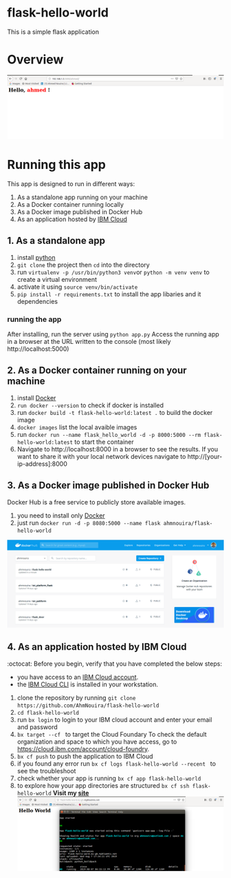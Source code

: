 # flask-hello-world
This is a simple flask application 

# Overview
![hello_ahmed](/img/hello_ahmed.png)

# Running this app

This app is designed to run in different ways:
1. As a standalone app running on your machine
2. As a Docker container running locally 
3. As a Docker image published in Docker Hub
4. As an application hosted by [IBM Cloud](https://https://www.ibm.com/cloud) 

## 1. As a standalone app

1. install [python](https://www.python.org/) 
2. `git clone` the project then `cd` into the directory
3. run `virtualenv -p /usr/bin/python3 venv`or `python -m venv venv` to create a virtual environment
4. activate it using `source venv/bin/activate`
5. `pip install -r requirements.txt` to install the app libaries and it dependencies

### running the app

After installing, run the server using `python app.py`
Access the running app in a browser at the URL written to the console (most likely http://localhost:5000)

## 2. As a Docker container running on your machine

1. install [Docker](https://www.docker.com/)
2. `run docker --version` to check if docker is installed
3. run `docker build -t flask-hello-world:latest .` to build the docker image
4. `docker images` list the local avaible images
5. run `docker run --name flask_hello_world -d -p 8000:5000 --rm flask-hello-world:latest` to start the container
6. Navigate to http://localhost:8000 in a browser to see the results. If you want to share it with your local network devices navigate to http://[your-ip-address]:8000

## 3. As a Docker image published in Docker Hub
Docker Hub is a free service to publicly store available images.
1. you need to install only [Docker](https://www.docker.com/)
2. just run `docker run -d -p 8080:5000 --name flask ahmnouira/flask-hello-world` 

![my_doker_hub](/img/docker_hub.png)

## 4. As an application hosted by IBM Cloud 
 :octocat: Before you begin, verify that you have completed the below steps:

* you have access to an [IBM Cloud account](https://cloud.ibm.com/registration). 
* the [IBM Cloud CLI](https://cloud.ibm.com/docs/cli?topic=cloud-cli-getting-started) is installed in your workstation.

1. clone the repository by running  `git clone https://github.com/AhmNouira/flask-hello-world` 
2. `cd flask-hello-world` 
2. run `bx login` to login to your IBM cloud account and enter your email and password
3. `bx target --cf ` to target the Cloud Foundary 
To check the default organization and space to which you have access, go to https://cloud.ibm.com/account/cloud-foundry.
4. `bx cf push` to push the application to IBM Cloud
5. if you found any error run `bx cf logs flask-hello-world --recent ` to see the troubleshoot
6. check whether your app is running `bx cf app flask-hello-world`
7. to explore how your app directories are structured `bx cf ssh flask-hello-world`
__Visit my [site](http://flask-hello-world.eu-gb.mybluemix.net)__
![ibm_cloud](/img/ibm_cloud.png) 

